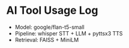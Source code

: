 # AI Tool Usage Log

- Model: google/flan-t5-small
- Pipeline: whisper STT + LLM + pyttsx3 TTS
- Retrieval: FAISS + MiniLM
